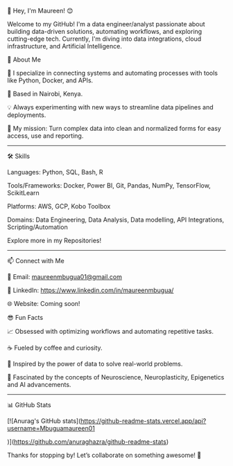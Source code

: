 👋 Hey, I'm Maureen! 😊

Welcome to my GitHub! I'm a  data engineer/analyst passionate about building data-driven solutions, automating workflows, and exploring cutting-edge tech. Currently, I'm diving into  data integrations, cloud infrastructure, and Artificial Intelligence.

🌟 About Me

🔧 I specialize in connecting systems and automating processes with tools like Python, Docker, and APIs.

📍 Based in Nairobi, Kenya.

💡 Always experimenting with new ways to streamline data pipelines and deployments.

🎯 My mission: Turn complex data into clean and normalized forms for easy access, use and reporting.

---

🛠️ Skills

Languages: Python, SQL, Bash, R

Tools/Frameworks: Docker, Power BI, Git, Pandas, NumPy, TensorFlow, ScikitLearn

Platforms: AWS, GCP, Kobo Toolbox

Domains: Data Engineering, Data Analysis, Data modelling, API Integrations, Scripting/Automation

Explore more in my Repositories!

---

📫 Connect with Me

📧 Email: maureenmbugua01@gmail.com  

💼 LinkedIn: https://www.linkedin.com/in/maureenmbugua/  

🌐 Website: Coming soon!

😎 Fun Facts

📈 Obsessed with optimizing workflows and automating repetitive tasks.

☕ Fueled by coffee and curiosity.

🌌 Inspired by the power of data to solve real-world problems. 

🌌 Fascinated by the concepts of Neuroscience, Neuroplasticity, Epigenetics and AI advancements.

---

📊 GitHub Stats

[![Anurag's GitHub stats](https://github-readme-stats.vercel.app/api?username=Mbuguamaureen01

)](https://github.com/anuraghazra/github-readme-stats)

Thanks for stopping by! Let’s collaborate on something awesome! 🙌

<!---

Mbuguamaureen01/Mbuguamaureen01 is a ✨ special ✨ repository because its README.md (this file) appears on your GitHub profile.

You can click the Preview link to take a look at your changes.

--->

